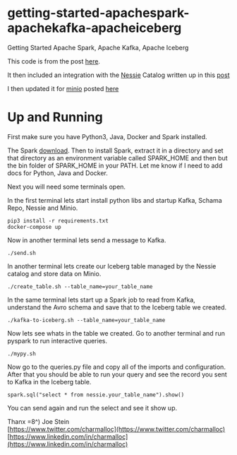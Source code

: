 # getting-started-apachespark-apachekafka-apacheiceberg
Getting Started Apache Spark, Apache Kafka, Apache Iceberg

This code is from the post [here](https://hello.bitsnbytes.world/2023/11/19/getting-started-with-apache-spark-apache-kafka-and-apache-iceberg/).

It then included an integration with the [Nessie](https://projectnessie.org/) Catalog written up in this [post](https://hello.bitsnbytes.world/2023/11/19/data-lake-branch-tag-and-commit-log-history-with-project-nessie/)

I then updated it for [minio]() posted [here]()

# Up and Running

First make sure you have Python3, Java, Docker and Spark installed.

The Spark [download](https://spark.apache.org/downloads.html). Then to install Spark, extract it in a directory and set that directory as an environment variable called SPARK_HOME and then but the bin folder of SPARK_HOME in your PATH. Let me know if I need to add docs for Python, Java and Docker.

Next you will need some terminals open.

In the first terminal lets start install python libs and startup Kafka, Schama Repo, Nessie and Minio.

```
pip3 install -r requirements.txt
docker-compose up
```

Now in another terminal lets send a message to Kafka.

```
./send.sh
```

In another terminal lets create our Iceberg table managed by the Nessie catalog and store data on Minio.

```
./create_table.sh --table_name=your_table_name
```

In the same terminal lets start up a Spark job to read from Kafka, understand the Avro schema and save that to the Iceberg table we created.

```
./kafka-to-iceberg.sh --table_name=your_table_name
```

Now lets see whats in the table we created. Go to another terminal and run pyspark to run interactive queries.

```
./mypy.sh
```

Now go to the queries.py file and copy all of the imports and configuration. After that you should be able to run your query and see the record you sent to Kafka in the Iceberg table.

```
spark.sql("select * from nessie.your_table_name").show()
```

You can send again and run the select and see it show up. 

Thanx =8^) Joe Stein<br>
[https://www.twitter.com/charmalloc](https://www.twitter.com/charmalloc)<br>
[https://www.linkedin.com/in/charmalloc](https://www.linkedin.com/in/charmalloc)
